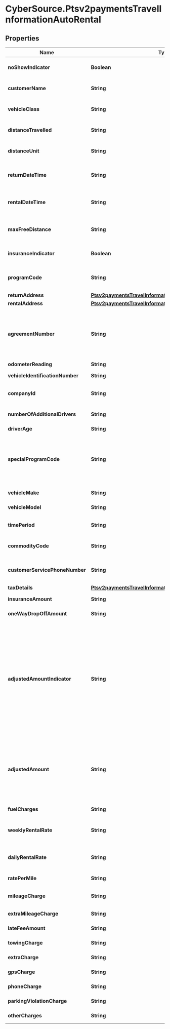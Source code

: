 # CyberSource.Ptsv2paymentsTravelInformationAutoRental

## Properties
Name | Type | Description | Notes
------------ | ------------- | ------------- | -------------
**noShowIndicator** | **Boolean** | No Show Indicator provides an indicator noting that the individual did not show up after making a reservation for a vehicle. Possible values: - true - false  | [optional] 
**customerName** | **String** | Name of the individual making the rental agreement.  Valid data lengths by card:  |Card Specific Validation|VISA|MasterCard|Discover|AMEX| |--- |--- |--- |--- | | Filed Length| 40| 40| 29| 26| | Field Type| AN| ANS| AN| AN| | M/O/C| O| M| M| M|  | [optional] 
**vehicleClass** | **String** | Classification of the rented auto.  **NOTE** For VISA, this is a 2-byte optional code.  Valid values for American Express &amp; MasterCard:  |American Express |MasterCard |Description| |--- |--- |--- | | 0001| 0001| Mini| | 0002| 0002| Subcompact| | 0003| 0003| Economy| | 0004| 0004| Compact| | 0005| 0005| Midsize| | 0006| 0006| Intermediate| | 0007| 0007| Standard| | 0008| 0008| Fulll size| | 0009| 0009| Luxury| | 0010| 0010| Premium| | 0011| 0011| Minivan| | 0012| 0012| 12-passenger van| | 0013| 0013| Moving van| | 0014| 0014| 15-passenger van| | 0015| 0015| Cargo van| | 0016| 0016| 12-foot truck| | 0017| 0017| 20-foot truck| | 0018| 0018| 24-foot truck| | 0019| 0019| 26-foot truck| | 0020| 0020| Moped| | 0021| 0021| Stretch| | 0022| 0022| Regular| | 0023| 0023| Unique| | 0024| 0024| Exotic| | 0025| 0025| Small/medium truck| | 0026| 0026| Large truck| | 0027| 0027| Small SUV| | 0028| 0028| Medium SUV| | 0029| 0029| Large SUV| | 0030| 0030| Exotic SUV| | 9999| 9999| Miscellaneous|  Additional Values allowed **only** for &#x60;American Express&#x60;:  |American Express|MasterCard|Description| |--- |--- |--- | | 0031| NA| Four Wheel Drive| | 0032| NA| Special| | 0099| NA| Taxi|  | [optional] 
**distanceTravelled** | **String** | Total number of miles driven by the customer. This field is supported only for MasterCard and American Express.  | [optional] 
**distanceUnit** | **String** | Miles/Kilometers Indicator shows whether the “miles” fields are expressed in miles or kilometers.  Allowed values: - &#x60;K&#x60; - Kilometers - &#x60;M&#x60; - Miles  | [optional] 
**returnDateTime** | **String** | Date/time the auto was returned to the rental agency. Format: &#x60;&#x60;yyyy-MM-dd HH-mm-ss z&#x60;&#x60; This field is supported for Visa, MasterCard, and American Express.  | [optional] 
**rentalDateTime** | **String** | Date/time the auto was picked up from the rental agency. Format: &#x60;yyyy-MM-dd HH-mm-ss z&#x60; This field is supported for Visa, MasterCard, and American Express.  | [optional] 
**maxFreeDistance** | **String** | Maximum number of free miles or kilometers allowed to a customer for the duration of the auto rental agreement. This field is supported only for MasterCard and American Express.  | [optional] 
**insuranceIndicator** | **Boolean** | Used for MC and Discover  Valid values: - &#x60;true&#x60; - Yes (insurance was purchased) - &#x60;false&#x60; - No (insurance was not purchased)  | [optional] 
**programCode** | **String** | Used to identify special circumstances applicable to the Card Transaction or Cardholder, such as \&quot;renter” or ”show”.  This code is &#x60;2 digit&#x60; value agreed by Merchant and processor.  | [optional] 
**returnAddress** | [**Ptsv2paymentsTravelInformationAutoRentalReturnAddress**](Ptsv2paymentsTravelInformationAutoRentalReturnAddress.md) |  | [optional] 
**rentalAddress** | [**Ptsv2paymentsTravelInformationAutoRentalRentalAddress**](Ptsv2paymentsTravelInformationAutoRentalRentalAddress.md) |  | [optional] 
**agreementNumber** | **String** | Auto rental agency’s agreement (invoice) number provided to the customer. It is used to trace any inquiries about transactions. This field is supported for Visa, MasterCard, and American Express. This Merchant-defined value, which may be composed of any combination of characters and/or numerals, may become part of the descriptive bill on the Cardmember&#39;s statement.  | [optional] 
**odometerReading** | **String** | Odometer reading at time of vehicle rental.  | [optional] 
**vehicleIdentificationNumber** | **String** | This field contains a unique identifier assigned by the company to the vehicle.  | [optional] 
**companyId** | **String** | Corporate Identifier provides the unique identifier of the corporation or entity renting the vehicle:  |Card Specific Validation|VISA|MasterCard|Discover|AMEX| |--- |--- |--- |--- | | Filed Length| NA| 12| NA| NA| | Field Type| NA| AN| NA| NA| | M/O/C| NA| O| NA| NA|  | [optional] 
**numberOfAdditionalDrivers** | **String** | The number of additional drivers included on the rental agreement not including the individual who signed the rental agreement.  | [optional] 
**driverAge** | **String** | Age of the driver renting the vehicle.  | [optional] 
**specialProgramCode** | **String** | Program code used to identify special circumstances, such as “frequent renter” or “no show” status for the renter. Possible values: - &#x60;0&#x60;: not applicable (default) - &#x60;1&#x60;: frequent renter - &#x60;2&#x60;: no show  For authorizations, this field is supported only for Visa.  For captures, this field is supported for Visa, MasterCard, and American Express.  Code for special programs applicable to the Card Transaction or the Cardholder.  | [optional] 
**vehicleMake** | **String** | Make of the vehicle being rented (e.g., Chevrolet or Ford).  | [optional] 
**vehicleModel** | **String** | Model of the vehicle being rented (e.g., Cavalier or Focus).  | [optional] 
**timePeriod** | **String** | Indicates the time period for which the vehicle rental rate applies (e.g., daily, weekly or monthly). Daily, Weekly and Monthly are valid values.  | [optional] 
**commodityCode** | **String** | Commodity code or International description code used to classify the item. Contact your acquirer for a list of codes.  | [optional] 
**customerServicePhoneNumber** | **String** | Customer service telephone number that is used to resolve questions or disputes. Include the area code, exchange, and number. This field is supported only for MasterCard and American Express.  | [optional] 
**taxDetails** | [**Ptsv2paymentsTravelInformationAutoRentalTaxDetails**](Ptsv2paymentsTravelInformationAutoRentalTaxDetails.md) |  | [optional] 
**insuranceAmount** | **String** | Insurance charges. Field is conditional and can include decimal point.  | [optional] 
**oneWayDropOffAmount** | **String** | Extra charges incurred for a one-way rental agreement for the auto. This field is supported only for Visa.  | [optional] 
**adjustedAmountIndicator** | **String** | For **MasterCard** and **Discover**: Adjusted amount indicator code that indicates any miscellaneous charges incurred after the auto was returned. Possible values: - &#x60;A&#x60; - Drop-off charges - &#x60;B&#x60; - Delivery charges - &#x60;C&#x60; - Parking expenses - &#x60;D&#x60; - Extra hours - &#x60;E&#x60; - Violations - &#x60;X&#x60; - More than one of the above charges  For **American Express**: Audit indicator code that indicates any adjustment for mileage, fuel, auto damage, etc. made to a rental agreement and whether the cardholder was notified.  Possible value for the authorization service: - &#x60;A&#x60; (default): adjustment amount greater than 0 (zero)  Possible values for the capture service: - &#x60;X&#x60; - Multiple adjustments - &#x60;Y&#x60; - One adjustment only; Cardmember notified - &#x60;Z&#x60; - One adjustment only; Cardmember not notified. This value is used as the default if the request does not include this field and includes an adjustment amount greater than 0 (zero). This is an optional field.  | [optional] 
**adjustedAmount** | **String** | Adjusted Amount indicates whether any miscellaneous charges were incurred after the vehicle was returned.  For authorizations, this field is supported only for American Express.  For captures, this field is supported only for MasterCard and American Express. **NOTE** For American Express, this field is required if the &#x60;travelInformation.autoRental.adjustedAmountIndicator&#x60; field is included in the request and has a value; otherwise, this field is optional.  For all other card types, this field is ignored.  | [optional] 
**fuelCharges** | **String** | Extra gasoline charges that extend beyond the basic rental agreement. This field is supported only for Visa.  | [optional] 
**weeklyRentalRate** | **String** | Weekly Rental Amount provides the amount charged for a seven-day rental period. Field - Time Period needs to be populated with Weekly if this field is present  | [optional] 
**dailyRentalRate** | **String** | Daily auto rental rate charged. This field is supported only for MasterCard and American Express.  Field - Time Period needs to be populated with Daily if this field is present  | [optional] 
**ratePerMile** | **String** | Rate charged for each mile. This field is supported only for MasterCard and American Express.  | [optional] 
**mileageCharge** | **String** | Regular Mileage Charge provides the amount charged for regular miles traveled during vehicle rental. Two decimal places  | [optional] 
**extraMileageCharge** | **String** | Extra mileage charges that extend beyond the basic rental agreement. This field is supported only for Visa.  | [optional] 
**lateFeeAmount** | **String** | Extra charges related to a late return of the rented auto. This field is supported only for Visa.  | [optional] 
**towingCharge** | **String** | (Towing Charges) provides the amount charged to tow the rental vehicle.  | [optional] 
**extraCharge** | **String** | (Extra Charges) provides the extra charges associated with the vehicle rental.  | [optional] 
**gpsCharge** | **String** | Amount charged for renting a Global Positioning Service (GPS).  | [optional] 
**phoneCharge** | **String** | Additional charges incurred for phone usage included on the total bill.  | [optional] 
**parkingViolationCharge** | **String** | Extra charges incurred due to a parking violation for the auto. This field is supported only for Visa.  | [optional] 
**otherCharges** | **String** | Total amount charged for all other miscellaneous charges not previously defined.  | [optional] 


